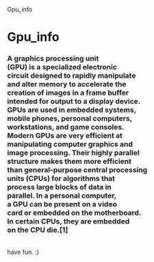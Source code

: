 <html>
 <head>Gpu_info</head> 
 <body> 
  <h1> Gpu_info</h1> 
  <div>
   <h3>A graphics processing unit <br>
 (GPU) is a specialized electronic<br>
 circuit designed to rapidly manipulate <br>
and alter memory to accelerate the <br>
creation of images in a frame buffer <br>
intended for output to a display device. <br>
GPUs are used in embedded systems, <br>
mobile phones, personal computers,<br>
 workstations, and game consoles. <br>
Modern GPUs are very efficient at <br>
 manipulating computer graphics and <br>
image processing. Their highly parallel <br>
 structure makes them more efficient <br>
than general-purpose central processing <br>
units (CPUs) for algorithms that <br>
 process large blocks of data in <br>
parallel. In a personal computer, <br>
a GPU can be present on a video <br>
card or embedded on the motherboard. <br>
In certain CPUs, they are embedded <br>
on the CPU die.[1]</h3>
   <br> have fun. :) 
  </div> 
 </body>
</html>
